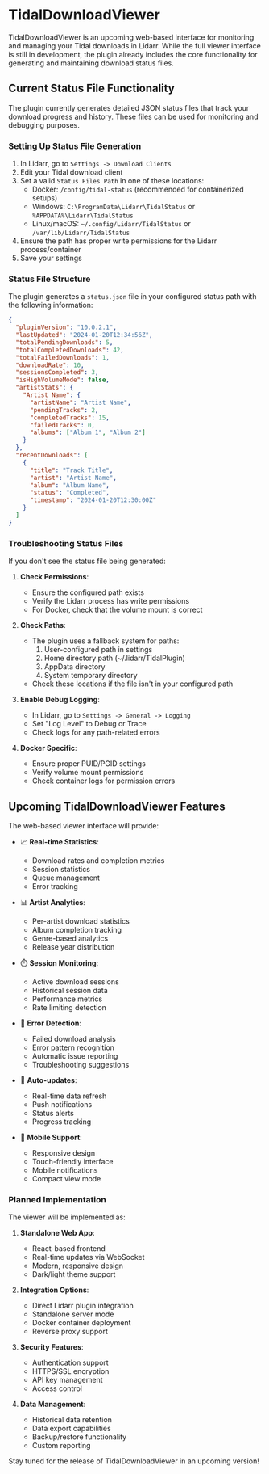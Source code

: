 # TidalDownloadViewer

TidalDownloadViewer is an upcoming web-based interface for monitoring and managing your Tidal downloads in Lidarr. While the full viewer interface is still in development, the plugin already includes the core functionality for generating and maintaining download status files.

## Current Status File Functionality

The plugin currently generates detailed JSON status files that track your download progress and history. These files can be used for monitoring and debugging purposes.

### Setting Up Status File Generation

1. In Lidarr, go to `Settings -> Download Clients`
2. Edit your Tidal download client
3. Set a valid `Status Files Path` in one of these locations:
   - Docker: `/config/tidal-status` (recommended for containerized setups)
   - Windows: `C:\ProgramData\Lidarr\TidalStatus` or `%APPDATA%\Lidarr\TidalStatus`
   - Linux/macOS: `~/.config/Lidarr/TidalStatus` or `/var/lib/Lidarr/TidalStatus`
4. Ensure the path has proper write permissions for the Lidarr process/container
5. Save your settings

### Status File Structure

The plugin generates a `status.json` file in your configured status path with the following information:

```json
{
  "pluginVersion": "10.0.2.1",
  "lastUpdated": "2024-01-20T12:34:56Z",
  "totalPendingDownloads": 5,
  "totalCompletedDownloads": 42,
  "totalFailedDownloads": 1,
  "downloadRate": 10,
  "sessionsCompleted": 3,
  "isHighVolumeMode": false,
  "artistStats": {
    "Artist Name": {
      "artistName": "Artist Name",
      "pendingTracks": 2,
      "completedTracks": 15,
      "failedTracks": 0,
      "albums": ["Album 1", "Album 2"]
    }
  },
  "recentDownloads": [
    {
      "title": "Track Title",
      "artist": "Artist Name",
      "album": "Album Name",
      "status": "Completed",
      "timestamp": "2024-01-20T12:30:00Z"
    }
  ]
}
```

### Troubleshooting Status Files

If you don't see the status file being generated:

1. **Check Permissions**:
   - Ensure the configured path exists
   - Verify the Lidarr process has write permissions
   - For Docker, check that the volume mount is correct

2. **Check Paths**:
   - The plugin uses a fallback system for paths:
     1. User-configured path in settings
     2. Home directory path (~/.lidarr/TidalPlugin)
     3. AppData directory
     4. System temporary directory
   - Check these locations if the file isn't in your configured path

3. **Enable Debug Logging**:
   - In Lidarr, go to `Settings -> General -> Logging`
   - Set "Log Level" to Debug or Trace
   - Check logs for any path-related errors

4. **Docker Specific**:
   - Ensure proper PUID/PGID settings
   - Verify volume mount permissions
   - Check container logs for permission errors

## Upcoming TidalDownloadViewer Features

The web-based viewer interface will provide:

- 📈 **Real-time Statistics**:
  - Download rates and completion metrics
  - Session statistics
  - Queue management
  - Error tracking

- 📊 **Artist Analytics**:
  - Per-artist download statistics
  - Album completion tracking
  - Genre-based analytics
  - Release year distribution

- ⏱️ **Session Monitoring**:
  - Active download sessions
  - Historical session data
  - Performance metrics
  - Rate limiting detection

- 🚨 **Error Detection**:
  - Failed download analysis
  - Error pattern recognition
  - Automatic issue reporting
  - Troubleshooting suggestions

- 🔄 **Auto-updates**:
  - Real-time data refresh
  - Push notifications
  - Status alerts
  - Progress tracking

- 📱 **Mobile Support**:
  - Responsive design
  - Touch-friendly interface
  - Mobile notifications
  - Compact view mode

### Planned Implementation

The viewer will be implemented as:

1. **Standalone Web App**:
   - React-based frontend
   - Real-time updates via WebSocket
   - Modern, responsive design
   - Dark/light theme support

2. **Integration Options**:
   - Direct Lidarr plugin integration
   - Standalone server mode
   - Docker container deployment
   - Reverse proxy support

3. **Security Features**:
   - Authentication support
   - HTTPS/SSL encryption
   - API key management
   - Access control

4. **Data Management**:
   - Historical data retention
   - Data export capabilities
   - Backup/restore functionality
   - Custom reporting

Stay tuned for the release of TidalDownloadViewer in an upcoming version! 